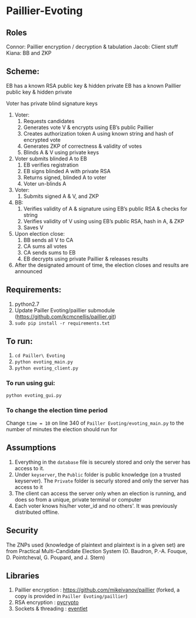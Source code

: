 # Paillier-Evoting

## Roles
Connor: Paillier encryption / decryption & tabulation
Jacob: Client stuff
Kiana: BB and ZKP


## Scheme:
EB has a known RSA public key & hidden private
EB has a known Paillier public key & hidden private


Voter has private blind signature keys


1. Voter:
   1. Requests candidates
   2. Generates vote V & encrypts using EB’s public Paillier
   3. Creates authorization token A using known string and hash of encrypted vote
   4. Generates ZKP of correctness & validity of votes
   5. Blinds A & V using private keys
1. Voter submits blinded A to EB
   1. EB verifies registration
   2. EB signs blinded A with private RSA
   3. Returns signed, blinded A to voter
   4. Voter un-blinds A
1. Voter:
   1. Submits signed A & V, and ZKP
1. BB:
   1. Verifies validity of A & signature using EB’s public RSA & checks for string
   2. Verifies validity of V using using EB’s public RSA, hash in A, & ZKP
   3. Saves V
1. Upon election close:
   1. BB sends all V to CA
   2. CA sums all votes
   3. CA sends sums to EB
   4. EB decrypts using private Paillier & releases results
1. After the designated amount of time, the election closes and results are announced
## Requirements:
1. python2.7
2. Update Pailler Evoting/paillier submodule (https://github.com/kcmcnellis/paillier.git)
3. ```sudo pip install -r requirements.txt```

## To run:
1. ```cd Pailler\ Evoting```
2. ```python evoting_main.py```
3. ```python evoting_client.py```

### To run using gui:
```python evoting_gui.py```

### To change the election time period
Change `time = 10` on line 340 of `Pailler Evoting/evoting_main.py` to the number of minutes the election should run for

## Assumptions
1. Everything in the `database` file is securely stored and only the server has access to it.
2. Under `keyserver`, the `Public` folder is public knowledge (on a trusted keyserver). The `Private` folder is securly stored and only the server has access to it
3. The client can access the server only when an election is running, and does so from a unique, private terminal or computer
4. Each voter knows his/her voter_id and no others'. It was previously distributed offline.

## Security
The ZNPs used (knowledge of plaintext and plaintext is in a given set) are from Practical Multi-Candidate Election System (O. Baudron, P.-A. Fouque, D. Pointcheval, G. Poupard, and J. Stern)

## Libraries
1. Paillier encryption : https://github.com/mikeivanov/paillier (forked, a copy is provided in `Pailler Evoting/paillier`)
2. RSA encryption : [pycrypto](https://www.dlitz.net/software/pycrypto/)
3. Sockets & threading : [eventlet](http://eventlet.net/)
